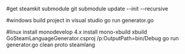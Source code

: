 #get steamkit submodule
git submodule update --init --recursive

#windows
build project in visual studio
go run generator.go

#linux
install monodevelop 4.x
install mono-xbuild
xbuild GoSteamLanguageGenerator.csproj /p:OutputPath=bin/Debug
go run generator.go clean proto steamlang